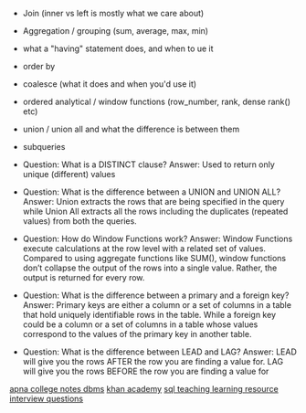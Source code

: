 -   Join (inner vs left is mostly what we care about)
-   Aggregation / grouping (sum, average, max, min)    
-   what a "having" statement does, and when to ue it
-   order by    
-   coalesce (what it does and when you'd use it)
-   ordered analytical / window functions (row_number, rank, dense rank() etc)    
-   union / union all and what the difference is between them
-   subqueries


-   Question: What is a DISTINCT clause? Answer: Used to return only unique (different) values
-   Question: What is the difference between a UNION and UNION ALL? Answer: Union extracts the rows that are being specified in the query while Union All extracts all the rows including the duplicates (repeated values) from both the queries.    
-   Question: How do Window Functions work? Answer: Window Functions execute calculations at the row level with a related set of values. Compared to using aggregate functions like SUM(), window functions don’t collapse the output of the rows into a single value. Rather, the output is returned for every row.
-   Question: What is the difference between a primary and a foreign key? Answer: Primary keys are either a column or a set of columns in a table that hold uniquely identifiable rows in the table. While a foreign key could be a column or a set of columns in a table whose values correspond to the values of the primary key in another table.
-   Question: What is the difference between LEAD and LAG? Answer: LEAD will give you the rows AFTER the row you are finding a value for. LAG will give you the rows BEFORE the row you are finding a value for



[apna college notes dbms](https://docs.google.com/document/d/1KV-9I5D6iddJbAoDzPEBVR6izf-j_7PXq3JQSC7KC2Q/edit)
[khan academy](https://www.khanacademy.org/computing/computer-programming/sql)
[sql teaching learning resource](https://www.sqlteaching.com/#!select)
[interview questions](https://quip.com/2gwZArKuWk7W)

